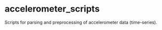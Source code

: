 # accelerometer_scripts
Scripts for parsing and preprocessing of accelerometer data (time-series). 

